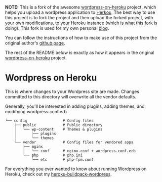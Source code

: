 **NOTE:** This is a fork of the awesome [wordpress-on-heroku](https://github.com/mchung/wordpress-on-heroku) project, which helps you upload a wordpress application to [Herkou](http://heroku.com).  The best way to use this project is to fork the project and then upload the forked project, with your own modifications, to your Heroku instance (which is what this fork is doing). This fork is used for my own personal [blog](http://blog.richsinn.com).

You can follow the instructions of how to make use of this project from the original author's [github page](http://mchung.github.com/heroku-buildpack-wordpress/).

The rest of the README below is exactly as how it appears in the
original [wordpress-on-heroku](https://github.com/mchung/wordpress-on-heroku) project.

# Wordpress on Heroku

This is where changes to your Wordpress site are made.  Changes committed to this directory will overwrite all the vendor defaults.

Generally, you'll be interested in adding plugins, adding themes, and modifying wordpress.conf.erb.
```
└── config                # Config files
    ├── public            # Public directory
    │   └── wp-content    # Themes & plugins
    │       ├── plugins
    │       └── themes
    └── vendor            # Config files for vendored apps
        ├── nginx
        │   └── conf      # nginx.conf + wordpress.conf.erb
        └── php           # php.ini
            └── etc       # php-fpm.conf
```

For everything you ever wanted to know about running Wordpress on Heroku, check out my [heroku-buildpack-wordpress](http://github.com/mchung/heroku-buildpack-wordpress).
